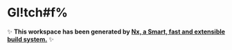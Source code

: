 # Gl!tch#f%

✨ **This workspace has been generated by [Nx, a Smart, fast and extensible build system.](https://nx.dev)** ✨

